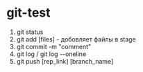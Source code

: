 # git-test
1. git status
2. git add [files] - добовляет файлы в stage
3. git commit -m "comment"
4. git log / git log --oneline
5. git push [rep_link] [branch_name]